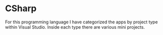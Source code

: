 # CSharp
For this programming language I have categorized the apps by project type within Visual Studio. Inside each type there are various mini projects.
